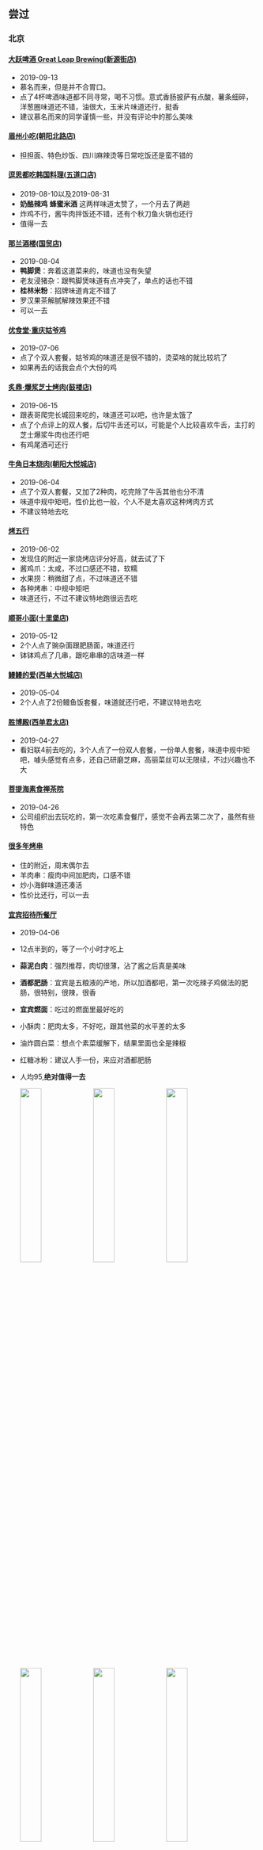 ## 尝过
### 北京

#### [大跃啤酒 Great Leap Brewing(新源街店) ](http://www.dianping.com/shop/18637430)
- 2019-09-13
- 慕名而来，但是并不合胃口。
- 点了4杯啤酒味道都不同寻常，喝不习惯。意式香肠披萨有点酸，薯条细碎，洋葱圈味道还不错，油很大，玉米片味道还行，挺香
- 建议慕名而来的同学谨慎一些，并没有评论中的那么美味

#### [眉州小吃(朝阳北路店)](http://www.dianping.com/shop/2659318)
- 担担面、特色炒饭、四川麻辣烫等日常吃饭还是蛮不错的

#### [逗思都吃韩国料理(五道口店)](http://www.dianping.com/shop/9322067)
- 2019-08-10以及2019-08-31
- **奶酪辣鸡** **蜂蜜米酒** 这两样味道太赞了，一个月去了两趟
- 炸鸡不行，酱牛肉拌饭还不错，还有个秋刀鱼火锅也还行
- 值得一去

#### [那兰酒楼(国贸店)](http://www.dianping.com/shop/511022)
- 2019-08-04
- **鸭脚煲**：奔着这道菜来的，味道也没有失望
- 老友浸猪杂：跟鸭脚煲味道有点冲突了，单点的话也不错
- **桂林米粉**：招牌味道肯定不错了
- 罗汉果茶解腻解辣效果还不错
- 可以一去

#### [优食堂·重庆姑爷鸡](http://www.dianping.com/shop/97180697)
- 2019-07-06
- 点了个双人套餐，姑爷鸡的味道还是很不错的，烫菜啥的就比较坑了
- 如果再去的话我会点个大份的鸡

#### [炙鼎·爆浆芝士烤肉(鼓楼店)](http://www.dianping.com/shop/65936823)
- 2019-06-15
- 跟表哥爬完长城回来吃的，味道还可以吧，也许是太饿了
- 点了个点评上的双人餐，后切牛舌还可以，可能是个人比较喜欢牛舌，主打的芝士爆浆牛肉也还行吧
- 有鸡尾酒可还行

#### [牛角日本烧肉(朝阳大悦城店)](http://www.dianping.com/shop/92893844)
- 2019-06-04
- 点了个双人套餐，又加了2种肉，吃完除了牛舌其他也分不清
- 味道中规中矩吧，性价比也一般，个人不是太喜欢这种烤肉方式
- 不建议特地去吃

#### [烤五行](http://www.dianping.com/shop/129942888)
- 2019-06-02
- 发现住的附近一家烧烤店评分好高，就去试了下
- 酱鸡爪：太咸，不过口感还不错，软糯
- 水果捞：稍微甜了点，不过味道还不错
- 各种烤串：中规中矩吧
- 味道还行，不过不建议特地跑很远去吃

#### [顺哥小面(十里堡店)](http://www.dianping.com/shop/21808573)
- 2019-05-12
- 2个人点了豌杂面跟肥肠面，味道还行
- 钵钵鸡点了几串，跟吃串串的店味道一样

#### [鳗鳗的爱(西单大悦城店)](http://www.dianping.com/shop/67834519)
- 2019-05-04
- 2个人点了2份鳗鱼饭套餐，味道就还行吧，不建议特地去吃

#### [胜博殿(西单君太店)](http://www.dianping.com/shop/23584092)
- 2019-04-27
- 看妇联4前去吃的，3个人点了一份双人套餐，一份单人套餐，味道中规中矩吧，噱头感觉有点多，还自己研磨芝麻，高丽菜丝可以无限续，不过兴趣也不大

#### [菩提海素食禅茶院](http://www.dianping.com/shop/102303112)
- 2019-04-26
- 公司组织出去玩吃的，第一次吃素食餐厅，感觉不会再去第二次了，虽然有些特色

#### [很多年烤串](http://www.dianping.com/shop/93004364)
- 住的附近，周末偶尔去
- 羊肉串：瘦肉中间加肥肉，口感不错
- 炒小海鲜味道还凑活
- 性价比还行，可以一去

#### [宜宾招待所餐厅](http://www.dianping.com/shop/2363059)
- 2019-04-06

- 12点半到的，等了一个小时才吃上

- **蒜泥白肉**：强烈推荐，肉切很薄，沾了酱之后真是美味

- **酒都肥肠**：宜宾是五粮液的产地，所以加酒都吧，第一次吃辣子鸡做法的肥肠，很特别，很辣，很香

- **宜宾燃面**：吃过的燃面里最好吃的

- 小酥肉：肥肉太多，不好吃，跟其他菜的水平差的太多

- 油炸圆白菜：想点个素菜缓解下，结果里面也全是辣椒

- 红糖冰粉：建议人手一份，来应对酒都肥肠

- 人均95,**绝对值得一去**

  <div>
  <img src="art/宜宾招待所餐厅-等待区.jpeg" width="30%" height="30%"/>
  <img src="art/宜宾招待所餐厅-蒜泥白肉.jpeg" width="30%" height="30%"/>
  <img src="art/宜宾招待所餐厅-宜宾燃面.jpeg" width="30%" height="30%"/>
  <img src="art/宜宾招待所餐厅-红糖冰粉.jpeg" width="30%" height="30%"/>
  <img src="art/宜宾招待所餐厅-油渣小白菜.jpeg" width="30%" height="30%"/>
  <img src="art/宜宾招待所餐厅-小酥肉.jpeg" width="30%" height="30%"/>
  <img src="art/宜宾招待所餐厅-酒都肥肠.jpeg" width="30%" height="30%"/>
  <img src="art/宜宾招待所餐厅-蒜泥白肉薄片.jpeg" width="30%" height="30%"/>
  </div>
  
- 2019-05-19 又跟朋友去了一趟，吃完还打包了一份蒜泥白肉给媳妇

#### [签上签串串香(石佛营店)](http://www.dianping.com/shop/22665864)
- 2019-04-05
- 差不多串串的平均水平吧，小酥肉不行
- 人均60，平时好这口吃也行

#### [撒椒(朝阳大悦城店)](http://www.dianping.com/shop/91073709)
- 2019-03-31
- 水煮鱼：味道不错，量是我吃过的水煮鱼最少的
- 霹雳娇蛙：量也不多，大概6、7只蛙，味道也还行
- 撒椒辣子鸡，芥末黄瓜，红糖啥的味道也都还行吧
- 人均135，3个人吃这些量大了些，味道还行

#### [隐久居酒屋](http://www.dianping.com/shop/111605208)
- 2019-03-17
- 鸡翅饺子，黄油土豆等大众点评推荐的烤串都来了一些，整体味道还是不错的，服务也不错
- 梅子酒感觉一般，主要是性价比比较低，一小杯加一个大冰块，扎啤可以点，味道不错
- 人均180，可以去尝尝

#### [香鼎坊匡庐小馆(星火西路店)](http://www.dianping.com/shop/58832973)
- 2019-03-16
- **红烧肉**非常好吃，有时间还会再来
- 特色南昌炒粉 还行，还有个啥素菜忘了，估计一般
- 人均75，吃红烧肉的话可以去

#### [绥兴盛(큰집 설렁탕)](http://www.dianping.com/shop/8053676)
- 2019-03-08
- 4个人大半夜去吃的，位置挺难找的，在小区里面。感觉味道挺正宗的，吃饭的几乎都是韩国人
- 雪浓汤，辣牛肉汤，孜然心管，炒八爪鱼都挺不错的
- 人均70，性价比可以，环境一般，可以一去

#### [火牛烤肉](http://www.dianping.com/shop/59185698)
- 2019-03-08
- 4个人点的店内牛肉精品套餐，没吃饱加上味道一般，就没继续点了
- 香甜烤牛肉寿司 这种新式的寿司之前还没见过，味道算还行吧
- 不建议去

#### [济州爱肉堂](http://www.dianping.com/shop/111542244)
- 2019-02-19
- 这家要赶在晚上营业前早去，空间很小，不然在门口站着排队很受罪
- 味道挺不错的，算是在北京吃过很好吃的韩式烤肉，香而不腻
- 4个人点的这个[大花猪套餐][http://t.dianping.com/deal/33852239]
- 人均110，推荐去

#### [薛蟠烤串(朝阳大悦城店)](http://www.dianping.com/shop/22644759)
- 2019-02-17
- 大部分大众点评上推荐的烤串都吃了一遍了吧，整体一般，价格比不同烧烤店稍微贵些
- 人均130，不太建议去

#### [湘潮.湘菜小馆](http://www.dianping.com/shop/90377513)
- 2019-01-13
- 剁椒鱼头，砂锅四季豆：中规中矩2个菜
- **长沙臭豆腐**：味道很赞，算是北京吃到的味道不错的
- 炒鸭蛋：算是个特色吧，味道一般，之前没见过这种菜
- 人均80，日常吃饭还行

#### [花牛餐馆](http://www.dianping.com/shop/8941116)
- 2018-10-13 晚 2人
- **老北京炸酱面**：好看，味道不错
- 香酥鲫鱼：性价比高，味道也还不错，鱼刺都是酥的
- 小豆凉糕：味道还行，有点腻，2个人点一份吃不完，打包了
- 直隶府骨渣丸子：味道还行，丸子里还有脆骨
- 杏仁豆腐，酸辣汤：一般
- 人均50，性价比高(大众点评88代100卷)，味道也不错，环境也还行，值得一去

#### [二姐牛蛙](http://www.dianping.com/shop/513816)
- 2018-10-12 晚 2人
- 重庆烧鸡公 2斤 微辣 冻豆腐 萝卜 鸭胗
- 人均80 烧鸡公味道还是蛮不错的，烫菜性价比较低

#### [南街北巷家里饭](http://www.dianping.com/shop/10017644)
- 2018-09-22 午 2人
- **五花肉白菜炖豆腐**：味道不错 很家常
- 麻辣烫鱼片：辣 鱼肉嫩但不鲜
- 虾做疙瘩汤：疙瘩汤中有虾米 味道一般
- 送两小杯绿豆汤
- 人均50  适合熟人家常小聚

#### [接地气的小馆](http://www.dianping.com/shop/65408599)
- 2018-09-09 晚 2人
- 2种口味精酿啤酒味道还行（有一种桂花味） 酒精度数貌似挺高 稍微喝点头晕
- 牛小串、羊小串、鸡小串、鸡爪、五花肉等各类烤串都尝试了下，味道中规
- 人均70-80 啤酒度数很晕人...

- 2018-09-21 晚 打包一份串 人均50

#### [晓寿司](http://www.dianping.com/shop/93940086)
- 2018-09-01 晚 4人
- 刺身、寿司、军舰、细卷基本尝了遍，味道还行
- **绿茶大福**味道不错，但性价比较低
- 鱼子刺身不要点，腥味太重，问了老板说是三文鱼刺身，常人接受不了
- 人均 80  **性价比可以 推荐**

#### [五道双马](http://www.dianping.com/shop/90981703)
- **炸猪排咖喱饭** 大份炸猪排套餐 沙拉
- 人均 50  **炸猪排味道不错 性价比还行 推荐**

#### [大成醉串串](http://www.dianping.com/shop/110357761)
- 离住的地方近，去过5~6次
- 菜的话推荐
  - **现炸酥肉**：必吃过的大部分酥肉好吃，推荐
  - **冒鸭血**、琅琊土豆、豌杂面：性价比高，味道还行
  - 红糖糍粑、冒脑花、霸王鸡爪、老妈蹄花、冰粉、麻辣兔头等一般
  - 跳跳蛙料酒太多，干拌毛肚咸的要命
- 串串味道还行
- 人均50-60 离得近的可以去尝试，在 霍营 附近算味道还行的了

#### [火齐潮汕砂锅粥(五道口店)](http://www.dianping.com/shop/58331899)
- 2018-08-19 2人
- 干贝虾蟹粥：一大份2人吃有点多 味道中规 蟹贝少  虾多
- 蛋黄流沙包 豉汁蒸凤爪 中规

### 乌鲁木齐
#### [魏家羊羔肉](https://www.dianping.com/shop/2145703)
- 2019-09-03
- 手抓肉：很香很肥，调料只有盐，还可以自己蘸辣椒，配合**三炮台**解腻味道很正
- 羊肉混沌：尝了一个味道也挺不错的
- 值得一去，非常解馋

#### [小尕子(明园三楼店)](https://www.dianping.com/shop/3206557)
- 2019-09-04
- **烤包子**：表面一层羊油，很香
- **尕子风干鱼**：好吃，同事吃完表示要买了带回去
- **大盘鸡**：比在新疆吃过的大部分都好吃
- 羊肉串 酸奶 等很多其他点评上热门的菜味道都还不错
- 有机会去新疆的话还回去这个店

#### [吾斯满珍珠抓饭王](https://www.dianping.com/shop/2678995)
- 2019-09-11
- 不愧是抓饭王，30一碗，肉很多，饭很香，再加一杯格瓦斯，美滋滋
- 喜欢抓饭的一定要去

### 克拉玛依
#### [棉花绽放新疆菜](https://www.dianping.com/shop/131339636)
<img src="art/克拉玛依-棉花绽放餐厅.jpeg" width="30%" height="30%"/>

- 2019-09-07
- 包尔萨克配咸菜：有特色，不过没有惊艳的感觉
- **烤羊腿** **烤羊排** 酸奶啥的味道都还不错
- 去克拉玛依的同学可以去吃一顿

#### [天山集市](http://www.dianping.com/shop/91926291)
- 2019-09-10
- **娜帕里勇**：香甜、奶香浓，跟拿破仑蛋糕味道差不多，但更好吃点
- **木垒羊肉焖饼**：饼蘸了羊肉汤很香
- 精品凉皮、酸奶、缸缸肉等其他的也不错
- 有个薄荷味道的茶喝不习惯建议不要点
- 去克拉玛依的同学可以试一试

### 布尔津
#### [渔家川湘鱼庄](https://www.dianping.com/shop/66823224)
- 布尔津这个地方打开美食搜索全是吃狗鱼的，选了这个评价比较高的
- 冷水狗鱼两吃，一半清蒸一半爆炒，味道不错
<div>
  <img src="art/布尔津-渔家川香鱼庄-清蒸.jpeg" width="30%" height="30%"/>
  <img src="art/布尔津-渔家川香鱼庄-爆炒.jpeg" width="30%" height="30%"/>
</div>

#### [禾木永丰牛肉拉面土火锅](https://www.dianping.com/shop/131455119)
- 在新疆吃过的牛羊肉中味道最鲜美，没有额外的加工
- **羊肉土火锅**：点就完了
- 加菜建议**牛肉**不要加太多，切的很大块，比较费牙，但是真香
<img src="art/禾木土火锅-牛肉.jpeg" width="30%" height="30%"/>
- 去禾木的同学一定要去吃一顿，体验新鲜食材的力量

### 秦皇岛
#### 吃的最丰盛的一顿海鲜是在媳妇同学家，几乎全是清蒸，食材好就很鲜

#### [三九面馆](http://www.dianping.com/shop/110306797)
- 2019-06-08
- 据说是一家老面馆
- 味道还行吧，不过我个人不是太喜欢

#### [蒙香海鲜烧烤城](http://www.dianping.com/shop/76836918)
- 2019-06-07
- 烤黄蛤：第一次吃黄蛤，比花蛤大，做法也是清蒸，还挺鲜的
- 烤气泡鱼，烤生蚝啥的都还挺新鲜
- 烤鸡翅还可以，烤瘦肉串还是干了点
- 锅贴比较大，味道还凑活

### 杭州
#### [老头儿油爆虾(翠苑店)](http://www.dianping.com/shop/26233646)
- 2018-09-13 午 3人
- 老头儿油爆虾：虾肉挺多，酱油好多
- 干炸带鱼：味道中规
- 老头儿卤鸭：味道中规，酱油好多
- 西湖牛肉羹：酱油好多...
- 人均60-70  啥菜都那么多酱油 :(

### 大连
#### [横杠咖啡商店](http://www.dianping.com/shop/97179380)
一家有特点的咖啡店，主要还是老板很有意思，段子讲的飞起。
点咖啡会先询问要不要加奶，要不要加糖，这让不是经常喝或者不是很懂的客户很舒服。
用心做咖啡，既有情怀，也很理性，通过大数据来分析咖啡的销售占比，希望这种咖啡店越来越多，越办越好。

#### [鳗亭](http://www.dianping.com/shop/90927374)
- **厚切牛舌**：牛舌很厚，味道不错，甜口，可能是根据大连口味适配过
- **鳗鱼两烧**：每次吃鳗鱼都要感慨肥美啊，两个人吃了一整份，还是有点腻的
- 沙拉：两个人菜点多了点，靠这个解腻了
- 还有个甜口的烧鱼头，本来是因为说牛舌没了点着凑数的，牛舌加上之后没退了，味道一般吧

#### [庭院里的小幸福(罗斯福天兴店)](http://www.dianping.com/shop/18778773)
- **芝士烤牛肉卷**：味道不错，之前没吃过这种的
- **我在小幸福吃炸鸡**：还可以的韩式炸鸡，甜辣口
- **海鲜葱煎饼**：还可以，挺香的
- 庭院里的生菜包肉：肉挺香的，不过还是得叶子包着，不然太腻
- 海蛎子巴蛸锅：甜辣口，鱿鱼挺大个
- 幸福的小洋盆拌饭：一直对拌饭没啥兴趣
- 整体是目前在大连最满意的一顿，可能是白天走了太多路饿了导致的

#### [品海楼(柏威年购物广场店)]（http://www.dianping.com/shop/22415512）
- 同事力荐，说来大连玩连吃三顿，按照大众点评点了前面的菜
- 品海小巴蛸：烤焦了，有点甜，一般
- **金牌脆皮虾**：味道还不错，主要是吃起来方便，跟吃虾仁差不多
- 金牌香肴肉：新疆架子肉的袖珍版，味道也不如架子肉，甜口
- 头菜爆活海螺：头菜挺好吃的，嗯，海螺肉是啥，不知道
- 海胆豆腐感觉挺坑
- 总体感觉名气比较大，味道一般

#### [曼听小寨海鲜烧烤(盖州街店)](http://www.dianping.com/shop/21237358)
- 大连玩耍的第一顿海鲜，晚上去的，等了大概半小时
- **烤猪蹄**：味道不错也不腻
- **拌鸡架**：说是大连特色，酸甜口，还不错
- **心管**：看了人生一串想要尝试下，不过不是烤的，热油辣椒泼出来的，挺香的，但是不脆
- 烤海肠：也是看了人生一串尝试的食材，失望
- 辣炒虾爬子，烤鸟贝，醉蟹钳，辣炒方便面，烤鸡爪，**生牛肉小串**都一般吧，虾爬子还挺贵的，九十几一斤

#### [巷子里小酒馆(北京街店)](http://www.dianping.com/shop/44389079)
- 等酒店入住前的午饭
- 嘎巴锅排骨：土豆还行，排骨一般
- **稻香肉**：味道不错，跟毛氏红烧肉味道类似
- 石锅海胆豆腐：一般般
- 可能还有一两道菜忘了，味道肯定也一般了

#### [香港久记牛腩云吞面](http://www.dianping.com/shop/67921048)
- 到大连玩耍的第一餐，味道一般，没啥必要去了

### 锦州
#### [荣鹏风味烀饼(人民街旗舰店)](http://www.dianping.com/shop/90540326)
- **特色豆角烀饼**：味道挺好，看起来北方都喜欢 五花肉+豆角+土豆 的搭配
- 大拉皮，锅包肉 味道还行
- 炒扇贝，还有个啥菜忘了味道不行
- 东北菜量太大，4个人点五个菜吃到心累

#### [锦州御烧烤(人民街店)](http://www.dianping.com/shop/2537497)
- 4个人点了不少，特别的尝试了下羊眼，比想象中的正常，三味烤虾还不错，整体味道感觉一般吧，名气在锦州貌似挺大的

### 塞班
#### [乡村餐厅](http://www.dianping.com/shop/10668803)
- 龙虾牛排套餐，分量挺足的，味道在岛上还行了吧

#### [相遇餐厅](http://www.dianping.com/shop/126643429)
- 岛上味道还不错的川菜馆，想吃中餐的还是可以来的，水煮鱼，鱼香肉丝啥的都还行吧

#### [Capricciosa](http://www.dianping.com/shop/21036502)
- 海鲜饭，感觉有点太酸了，料还是挺足的，量挺大的，一个人吃不完
- 玉米汤，味道不错
- 冰激凌，性价比还行
- 还点了杯喝的，带酒精，忘了叫啥了

#### 其他
- 吃了好几顿麦当劳，同事推荐的国内没有的汉堡Double Quarter Pounder with Cheese还是不错的，炸鸡也不错
- 一家台湾餐馆，牛肉面还不错
- 酒店门口的越南餐馆，坑，性价比低

### 重庆
#### [花市豌杂面(较场口店)](http://www.dianping.com/shop/2315611)
- 网红店，上次到重庆来吃过一次了，感觉味道偏咸，人是真的多

#### [曾老幺鱼庄(长滨路店)](http://www.dianping.com/shop/531247)
- 出租车师父推荐的
- 邮亭鲫鱼
- 香辣虾
- 干锅排骨
- 香辣耗儿鱼
- 应该是很正宗的江湖菜，本地人挺多的，不过感觉还是偏咸，味道还是不错的

#### [蒋六十八梯眼镜面](http://www.dianping.com/shop/531344)
- 上次到重庆吃过一次，一直恋恋不忘，味道是**真的好**，下次去重庆还得吃
- 牛肉面还是比较贵的，但是牛肉很大块，汤很辣，普通人微辣够了
- **强烈推荐** 

#### [旺九龙老火锅](http://www.dianping.com/shop/114900894)
- 到重庆的第一顿火锅，整体味道不错，越吃越辣
- 菜单上推荐的都点了些，有印象的**大刀腰片**味道还不错

#### [李子坝梁山鸡(公园二鸡哥店)](http://www.dianping.com/shop/18484475)
- 也算是去之前心心恋恋的芋儿鸡，这家店是连锁的
- 点鸡的时候比较坑，3个人给我们点了三四百块钱的鸡，根本吃不完
- 味道还是不错的，就是大家点餐要注意些

#### [和记美蛙鱼庄](http://www.dianping.com/shop/65963530)
- 大冬天的在户外吃饭，我也是醉了，可能是环境比较差，整体性价比很高
- 味道不错，蛙是现点现杀的，个头不小，每个人吃个3，4只差不多了
